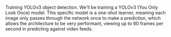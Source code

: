 Training YOLOv3 object detection.
We'll be training a YOLOv3 (You Only Look Once) model. This specific model is a one-shot learner, meaning each image only passes through the network once to make a prediction, which allows the architecture to be very performant, viewing up to 60 frames per second in predicting against video feeds.
